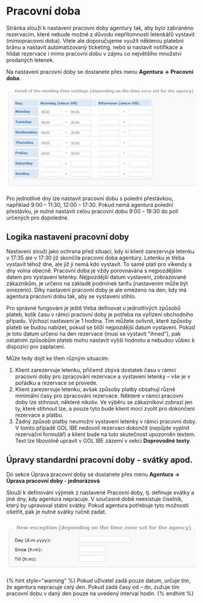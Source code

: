 # Pracovní doba

Stránka slouží k nastavení pracovní doby agentury tak, aby bylo zabráněno rezervacím, které nebude možné z důvodu nepřítomnosti letenkářů vystavit \(mimopracovní doba\). Vřele ale doporučujeme využít některou platební bránu a nastavit automatizovaný ticketing, nebo si nastavit notifikace a hlídat rezervace i mimo pracovní dobu v zájmu co největšího množství prodaných letenek.

Na nastavení pracovní doby se dostanete přes menu **Agentura -&gt; Pracovní doba**.

![](../.gitbook/assets/image%20%2816%29.png)

Pro jednotlivé dny lze nastavit pracovní dobu s polední přestávkou, například 9:00 – 11:30, 12:00 – 17:30. Pokud nemá agentura polední přestávku, je nutné nastavit celou pracovní dobu 9:00 – 18:30 do polí určených pro dopoledne.

## Logika nastavení pracovní doby

Nastavení slouží jako ochrana před situací, kdy si klient zarezervuje letenku v 17:35 ale v 17:30 již skončila pracovní doba agentury. Letenku je třeba vystavit téhož dne, ale již ji nemá kdo vystavit. To samé platí pro víkendy a dny volna obecně. Pracovní doba je vždy porovnávána s nejpozdějším datem pro vystavení letenky. Nejpozdější datum vystavení, zobrazované zákazníkům, je určeno na základě podmínek tarifu \(nastavením může být omezeno\). Díky nastavení pracovní doby je ale omezeno na den, kdy má agentura pracovní dobu tak, aby se vystavení stihlo.

Pro správné fungování je ještě třeba definovat u jednotlivých způsobů plateb, kolik času v rámci pracovní doby je potřeba na vyřízení obchodního případu. Výchozí nastavení je 1 hodina. Tím můžete ovlivnit, které způsoby plateb se budou nabízet, pokud se blíží nejpozdější datum vystavení. Pokud je toto datum určeno na den rezervace \(musí se vystavit "ihned"\), pak ostatním způsobům plateb mohu nastavit vyšší hodnotu a nebudou vůbec k dispozici pro zaplacení.

Může tedy dojít ke třem různým situacím:

1. Klient zarezervuje letenku, přičemž zbývá dostatek času v rámci pracovní doby pro zpracování rezervace a vystavení letenky – vše je v pořádku a rezervace se provede.
2. Klient zarezervuje letenku, avšak způsoby platby obsahují různé minimální časy pro zpracování rezervace. Některé v rámci pracovní doby lze stihnout, některé nikoliv. Ve výběru se zákazníkovi zobrazí jen ty, které stihnout lze, a pouze tyto bude klient moci zvolit pro dokončení rezervace a platbu.
3. Žádný způsob platby neumožní vystavení letenky v rámci pracovní doby. V tomto případě GOL IBE nedovolí rezervaci dokončit \(nepůjde vyplnit rezervační formulář\) a klient bude na tuto skutečnost upozorněn textem. Text lze libovolně upravit v GOL IBE zázemí v sekci **Doprovodné texty**.

## Úpravy standardní pracovní doby - svátky apod.

Do sekce Úprava pracovní doby se dostanete přes menu **Agentura -&gt; Úprava pracovní doby - jednorázová**

Slouží k definování výjimek z nastavené Pracovní doby, tj. definuje svátky a jiné dny, kdy agentura nepracuje. V současné době neexistuje číselník, který by upravoval státní svátky. Pokud agentura potřebuje tyto možnosti ošetřit, pak je nutné svátky ručně zadat.

![](../.gitbook/assets/image%20%2824%29.png)

{% hint style="warning" %}
Pokud uživatel zadá pouze datum, určuje tím, že agentura nepracuje celý den. Pokud zadá časy od – do, zužuje tím pracovní dobu v daný den pouze na uvedený interval hodin.
{% endhint %}

